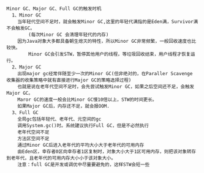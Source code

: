     Minor GC、Major GC、Full GC的触发时机
      1、Minor GC
        当年轻代空间不足时，就会触发Minor GC,这里的年轻代满指的是Eden满，Survivor满不会触发GC。
            (每次Minor GC 会清理年轻代的内存)
        因为Java对象大多都具备朝生熄灭的特性，所以Minor GC非常频繁，一般回收速度也比较快。
            Minor GC会引发STW，暂停其他用户的线程，等垃圾回收结束，用户线程才恢复运行。
      2、Major GC
        出现major gc经常伴随至少一次的Minor GC(但非绝对的，在Paraller Scavenge 收集器的收集策略中就有直接进行Major GC的策略选择过程)
        也就是说在老年代空间不足时，会先尝试触发Minor GC，如果之后空间还不足，会触发Major GC。
        Maror GC的速度一般会比Minor GC慢10倍以上，STW的时间更长。
        如果Major GC后，内存还不足，就会报OOM.
      3、Full GC
        全局gc包括年轻代、老年代、元空间的gc
        调用System.gc()时。系统建议执行Full GC，但是不必然执行
        老年代空间不足
        方法区空间不足
        通过Minor GC后进入老年代的平均大小大于老年代的可用内存
        由Eden区，幸存者0区向幸存者1区复制时，对象大小大于1区可用内存，则把该对象转存到老年代，且老年代的可用内存大小小于该对象大小。
        注意：full GC是开发或调优中尽量要避免的，这样STW会短一些
